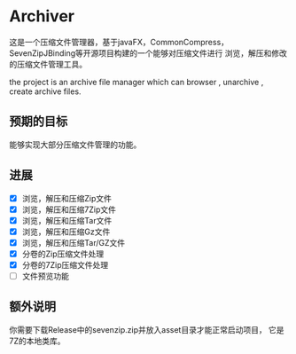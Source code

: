 # Archiver

这是一个压缩文件管理器，基于javaFX，CommonCompress，
SevenZipJBinding等开源项目构建的一个能够对压缩文件进行
浏览，解压和修改的压缩文件管理工具。

the project is an archive file manager which can browser , unarchive , create
 archive files.

## 预期的目标

能够实现大部分压缩文件管理的功能。

## 进展

 - [x] 浏览，解压和压缩Zip文件
 - [x] 浏览，解压和压缩7Zip文件
 - [x] 浏览，解压和压缩Tar文件
 - [x] 浏览，解压和压缩Gz文件
 - [x] 浏览，解压和压缩Tar/GZ文件
 - [x] 分卷的Zip压缩文件处理
 - [x] 分卷的7Zip压缩文件处理
 - [ ] 文件预览功能

## 额外说明

你需要下载Release中的sevenzip.zip并放入asset目录才能正常启动项目，
它是7Z的本地类库。